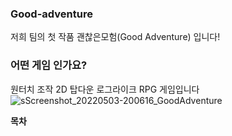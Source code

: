 ### Good-adventure
저희 팀의 첫 작품 괜찮은모험(Good Adventure) 입니다!

### 어떤 게임 인가요?
원터치 조작 2D 탑다운 로그라이크 RPG 게임입니다
![sScreenshot_20220503-200616_GoodAdventure](https://user-images.githubusercontent.com/45487307/166442911-a9f3c7ce-9fe1-4430-b614-cd42d91d33a3.jpg)

**목차**

